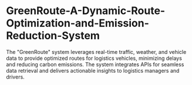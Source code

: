 # GreenRoute-A-Dynamic-Route-Optimization-and-Emission-Reduction-System
The "GreenRoute" system leverages real-time traffic, weather, and vehicle data to provide optimized routes for logistics vehicles, minimizing delays and reducing carbon emissions. The system integrates APIs for seamless data retrieval and delivers actionable insights to logistics managers and drivers.
